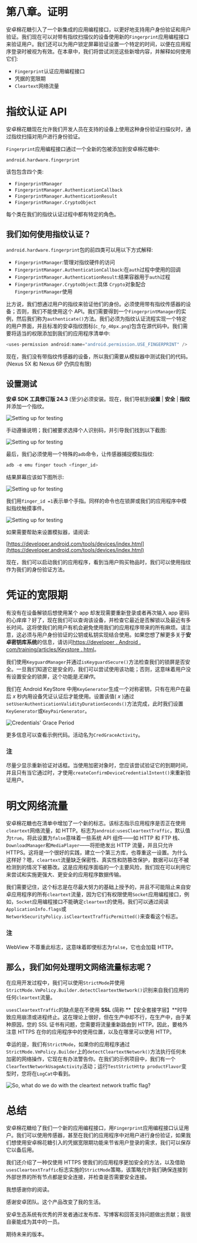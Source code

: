 # 第八章。证明

安卓棉花糖引入了一个新集成的应用编程接口，以更好地支持用户身份验证和用户验证。我们现在可以对带有指纹扫描仪的设备使用新的`Fingerprint`应用编程接口来验证用户。我们还可以为用户锁定屏幕验证设置一个特定的时间，以便在应用程序登录时被视为有效。在本章中，我们将尝试浏览这些新增内容，并解释如何使用它们:

*   `Fingerprint`认证应用编程接口
*   凭据的宽限期
*   `Cleartext`网络流量

# 指纹认证 API

安卓棉花糖现在允许我们开发人员在支持的设备上使用这种身份验证扫描仪时，通过指纹扫描对用户进行身份验证。

`Fingerprint`应用编程接口通过一个全新的包被添加到安卓棉花糖中:

`android.hardware.fingerprint`

该包包含四个类:

*   `FingerprintManager`
*   `FingerprintManager.AuthenticationCallback`
*   `FingerprintManager.AuthenticationResult`
*   `FingerprintManager.CryptoObject`

每个类在我们的指纹认证过程中都有特定的角色。

## 我们如何使用指纹认证？

`android.hardware.fingerprint`包的前四类可以用以下方式解释:

*   `FingerprintManager`:管理对指纹硬件的访问
*   `FingerprintManager.AuthenticationCallback`:在`auth`过程中使用的回调
*   `FingerprintManager.AuthenticationResult`:结果容器用于`auth`过程
*   `FingerprintManager.CryptoObject`:具体 `Crypto`对象配合`FingerprintManager`使用

比方说，我们想通过用户的指纹来验证他们的身份。必须使用带有指纹传感器的设备；否则，我们不能使用这个 API。我们需要得到一个`FingerprintManager`的实例，然后我们称为`authenticate()`方法。我们必须为指纹认证流程实现一个特定的用户界面，并且标准的安卓指纹图标(`c_fp_40px.png`)包含在源代码中。我们需要将适当的权限添加到我们的应用程序清单中:

```java
<uses-permission android:name="android.permission.USE_FINGERPRINT" />
```

现在，我们没有带指纹传感器的设备，所以我们需要从模拟器中测试我们的代码。(Nexus 5X 和 Nexus 6P 仍供应有限)

## 设置测试

**安卓 SDK 工具修订版 24.3** (至少)必须安装。现在，我们导航到**设置** | **安全** | **指纹**并添加一个指纹。

![Setting up for testing](../images/00022.jpeg)

手动遵循说明；我们被要求选择个人识别码，并引导我们找到以下截图:

![Setting up for testing](../images/00023.jpeg)

最后，我们必须使用一个特殊的`adb`命令，让传感器捕捉模拟指纹:

```java
adb -e emu finger touch <finger_id>

```

结果屏幕应该如下图所示:

![Setting up for testing](../images/00024.jpeg)

我们用`finger_id =1`表示单个手指。同样的命令也在锁屏或我们的应用程序中模拟指纹触摸事件。

![Setting up for testing](../images/00025.jpeg)

如果需要帮助来设置模拟器，请阅读:

[https://developer.android.com/tools/devices/index.html](https://developer.android.com/tools/devices/index.html)

现在，我们可以启动我们的应用程序，看到当用户购买物品时，我们可以使用指纹作为我们的身份验证方法。

# 凭证的宽限期

有没有在设备解锁后想使用某个 app 却发现需要重新登录或者再次输入 app 密码的心痒痒？好了，现在我们可以查询该设备，并检查它最近是否解锁以及最近有多长时间。这将使我们的用户有机会避免使用我们的应用程序带来的所有麻烦。请注意，这必须与用户身份验证的公钥或私钥实现结合使用。如果您想了解更多关于**安卓密钥库系统**的信息，请访问[https://developer . Android . com/training/articles/Keystore . html](https://developer.android.com/training/articles/keystore.html)。

我们使用`KeyguardManager`并通过`isKeyguardSecure()`方法检查我们的锁屏是否安全。一旦我们知道它是安全的，我们可以尝试使用该功能；否则，这意味着用户没有设置安全的锁屏，这个功能是*无操作*。

我们在 Android KeyStore 中用`KeyGenerator`生成一个对称密钥，只有在用户在最后 *x* 秒内用设备凭证认证后才能使用。设置该值( *x* )通过`setUserAuthenticationValidityDurationSeconds()`方法完成，此时我们设置`KeyGenerator`或`KeyPairGenerator`。

![Credentials' Grace Period](../images/00026.jpeg)

更多信息可以查看示例代码。活动名为`CredGraceActivity`。

### 注

尽量少显示重新验证对话框。当使用加密对象时，您应该尝试验证它的到期时间，并且只有当它通过时，才使用`createConfirmDeviceCredentialIntent()`来重新验证用户。

# 明文网络流量

安卓棉花糖也在清单中增加了一个新的标志。该标志指示应用程序是否正在使用`cleartext`网络流量，如 HTTP。标志为`android:usesCleartextTraffic`，默认值为`true`。将此设置为`false`意味着一些系统 API 组件——如 HTTP 和 FTP 栈、`DownloadManager`和`MediaPlayer`——将拒绝发出 HTTP 流量，并且只允许 HTTPS。这将是一个很好的实践，建立一个第三方库，也尊重这一设置。为什么这样好？嗯，`cleartext`流量缺乏保密性、真实性和防篡改保护，数据可以在不被检测到的情况下被篡改。这是应用程序面临的一个主要风险，我们现在可以利用它来尝试和实施更强大、更安全的应用程序数据传输。

我们需要记住，这个标志是在尽最大努力的基础上授予的，并且不可能阻止来自安卓应用程序的所有`cleartext`流量，因为它们有权限使用`Socket`应用编程接口，例如，`Socket`应用编程接口不能确定`cleartext`的使用。我们可以通过阅读`ApplicationInfo.flags`或`NetworkSecurityPolicy.isCleartextTrafficPermitted()`来查看这个标志。

### 注

WebView 不尊重此标志，这意味着即使标志为`false`，它也会加载 HTTP。

## 那么，我们如何处理明文网络流量标志呢？

在应用开发过程中，我们可以使用`StrictMode`并使用`StrictMode.VmPolicy.Builder.detectCleartextNetwork()`识别来自我们应用的任何`cleartext`流量。

`usesCleartextTraffic`的缺点是在不使用 **SSL** (简称 **【安全套接字层】**时导致应用崩溃或进程终止。这在理论上很好，但在生产中却不行，在生产中，由于某种原因，您的 SSL 证书有问题，您需要将流量重新路由到 HTTP。因此，要格外注意 HTTPS 在你的应用程序中的使用位置，以及在哪里可以使用 HTTP。

幸运的是，我们有`StrictMode`，如果你的应用程序通过`StrictMode.VmPolicy.Builder`上的`detectCleartextNetwork()`方法执行任何未加密的网络操作，它现在有办法警告你。在我们的示例项目中，我们有一个`ClearTextNetworkUsageActivity`活动；运行`TestStrictHttp productFlavor`变型时，您将在`LogCat`中看到。

![So, what do we do with the cleartext network traffic flag?](../images/00027.jpeg)

# 总结

安卓棉花糖给了我们一个新的应用编程接口，用`Fingerprint`应用编程接口认证用户。我们可以使用传感器，甚至在我们的应用程序中对用户进行身份验证，如果我们想使用安卓棉花糖引入的凭据宽限期功能来节省用户登录的需求，我们可以保存它以备后用。

我们还介绍了一种仅使用 HTTPS 使我们的应用程序更加安全的方法，以及借助`usesCleartextTraffic`标志实施的`StrictMode`策略，该策略允许我们确保连接到外部世界的所有节点都是安全连接，并检查是否需要安全连接。

我想感谢你的阅读。

感谢安卓团队。这个产品改变了我的生活。

安卓生态系统有优秀的开发者通过发布库、写博客和回答支持问题做出贡献；我很自豪能成为其中的一员。

期待未来的版本。